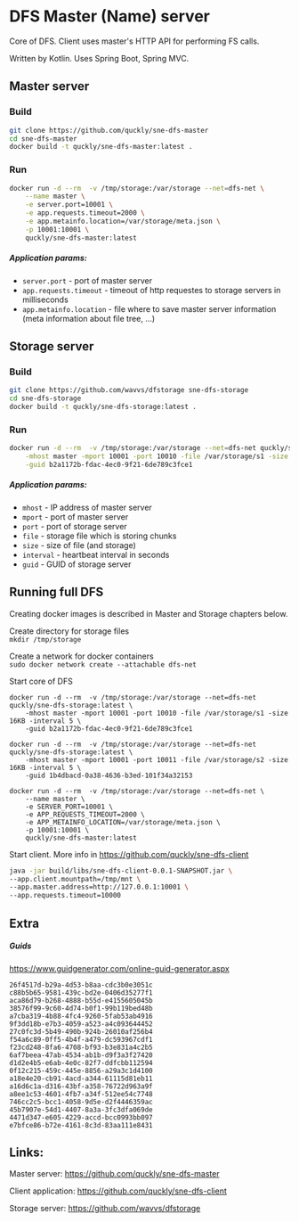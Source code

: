 DFS Master (Name) server
===

Core of DFS. Client uses master's HTTP API for performing FS calls.

Written by Kotlin. Uses Spring Boot, Spring MVC.

## Master server
### Build
```sh
git clone https://github.com/quckly/sne-dfs-master
cd sne-dfs-master
docker build -t quckly/sne-dfs-master:latest .
```

### Run
```sh
docker run -d --rm  -v /tmp/storage:/var/storage --net=dfs-net \
    --name master \
    -e server.port=10001 \
    -e app.requests.timeout=2000 \
    -e app.metainfo.location=/var/storage/meta.json \
    -p 10001:10001 \
    quckly/sne-dfs-master:latest
```

##### Application params:
- `server.port` - port of master server
- `app.requests.timeout` - timeout of http requestes to storage servers in milliseconds
- `app.metainfo.location` - file where to save master server information (meta information about file tree, ...)

## Storage server
### Build
```sh
git clone https://github.com/wavvs/dfstorage sne-dfs-storage
cd sne-dfs-storage
docker build -t quckly/sne-dfs-storage:latest .
```

### Run
```sh
docker run -d --rm  -v /tmp/storage:/var/storage --net=dfs-net quckly/sne-dfs-storage:latest \
    -mhost master -mport 10001 -port 10010 -file /var/storage/s1 -size 16KB -interval 5 \
    -guid b2a1172b-fdac-4ec0-9f21-6de789c3fce1
```

##### Application params:
- `mhost` - IP address of master server
- `mport` - port of master server
- `port` - port of storage server
- `file` - storage file which is storing chunks
- `size` - size of file (and storage)
- `interval` - heartbeat interval in seconds
- `guid` - GUID of storage server

## Running full DFS
Creating docker images is described in Master and Storage chapters below.

Create directory for storage files  
```mkdir /tmp/storage```

Create a network for docker containers  
```sudo docker network create --attachable dfs-net```

Start core of DFS
```
docker run -d --rm  -v /tmp/storage:/var/storage --net=dfs-net quckly/sne-dfs-storage:latest \
    -mhost master -mport 10001 -port 10010 -file /var/storage/s1 -size 16KB -interval 5 \
    -guid b2a1172b-fdac-4ec0-9f21-6de789c3fce1
    
docker run -d --rm  -v /tmp/storage:/var/storage --net=dfs-net quckly/sne-dfs-storage:latest \
    -mhost master -mport 10001 -port 10011 -file /var/storage/s2 -size 16KB -interval 5 \
    -guid 1b4dbacd-0a38-4636-b3ed-101f34a32153
    
docker run -d --rm  -v /tmp/storage:/var/storage --net=dfs-net \
    --name master \
    -e SERVER_PORT=10001 \
    -e APP_REQUESTS_TIMEOUT=2000 \
    -e APP_METAINFO_LOCATION=/var/storage/meta.json \
    -p 10001:10001 \
    quckly/sne-dfs-master:latest
```

Start client. More info in https://github.com/quckly/sne-dfs-client 
```sh
java -jar build/libs/sne-dfs-client-0.0.1-SNAPSHOT.jar \
--app.client.mountpath=/tmp/mnt \
--app.master.address=http://127.0.0.1:10001 \
--app.requests.timeout=10000
```

## Extra
##### Guids
https://www.guidgenerator.com/online-guid-generator.aspx
```
26f4517d-b29a-4d53-b8aa-cdc3b0e3051c
c88b5b65-9581-439c-bd2e-0406d35277f1
aca86d79-b268-4888-b55d-e4155605045b
38576f99-9c60-4d74-b0f1-99b119bed48b
a7cba319-4b88-4fc4-9260-5fab53ab4916
9f3dd18b-e7b3-4059-a523-a4c093644452
27c0fc3d-5b49-490b-924b-26010af256b4
f54a6c89-0ff5-4b4f-a479-dc593967cdf1
f23cd248-8fa6-4708-bf93-b3e831a4c2b5
6af7beea-47ab-4534-ab1b-d9f3a3f27420
d1d2e4b5-e6ab-4e0c-82f7-ddfcbb112594
0f12c215-459c-445e-8856-a29a3c1d4100
a18e4e20-cb91-4acd-a344-61115d81eb11
a16d6c1a-d316-43bf-a358-76722d963a9f
a8ee1c53-4601-4fb7-a34f-512ee54c7748
746cc2c5-bcc1-4058-9d5e-d2f4446359ac
45b7907e-54d1-4407-8a3a-3fc3dfa069de
4471d347-e605-4229-accd-bcc0993bb097
e7bfce86-b72e-4161-8c3d-83aa111e8431
```

## Links:
Master server: https://github.com/quckly/sne-dfs-master 

Client application: https://github.com/quckly/sne-dfs-client 

Storage server: https://github.com/wavvs/dfstorage 
